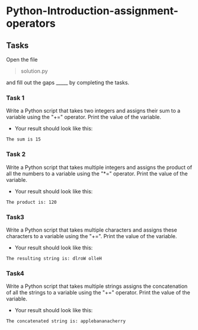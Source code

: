 # Python-Introduction-assignment-operators


## Tasks

Open the file

> solution.py

and fill out the gaps _____  by completing the tasks.

### Task 1

Write a Python script that takes two integers and assigns their sum to a variable using the "+=" operator. Print the value of the variable.

- Your result should look like this:

```
The sum is 15
```

### Task 2

Write a Python script that takes multiple integers and assigns the product of all the numbers to a variable using the "*=" operator. Print the value of the variable.

- Your result should look like this:

```
The product is: 120
```

### Task3

Write a Python script that takes multiple characters and assigns these characters to a variable using the "+=". Print the value of the variable.

- Your result should look like this:

```
The resulting string is: dlroW olleH
```

### Task4

Write a Python script that takes multiple strings assigns the concatenation of all the strings to a variable using the "+=" operator. Print the value of the variable.

- Your result should look like this:

```
The concatenated string is: applebananacherry
```